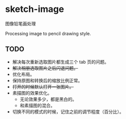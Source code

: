 # sketch-image

图像铅笔画处理

Processing image to pencil drawing style.

## TODO

- 解决每次重新选取图片都生成三个 tab 页的问题。
- ~~解决相册选取图片之后闪退问题。~~
- 优化布局。
- 保持原图和转换后的缩放比例正常。
- ~~打开的时候默认打开一张图片。~~
- 素描图的效果优化。
  - 无论效果多少，都是黑白的。
  - 和素描图的混合。
- 切换不同的模式的时候，记住之前的调节程度（百分比）。
